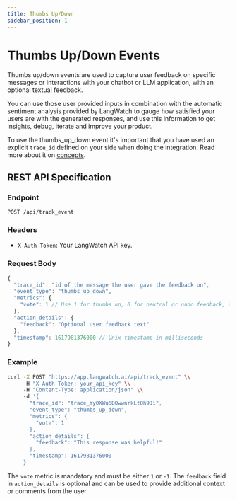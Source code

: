 ```yaml
---
title: Thumbs Up/Down
sidebar_position: 1
---
```


# Thumbs Up/Down Events

Thumbs up/down events are used to capture user feedback on specific messages or interactions with your chatbot or LLM application, with an optional textual feedback.

You can use those user provided inputs in combination with the automatic sentiment analysis provided by LangWatch to gauge how satisfied your users are with the generated responses, and use this information to get insights, debug, iterate and improve your product.

To use the thumbs_up_down event it's important that you have used an explicit `trace_id` defined on your side when doing the integration. Read more about it on [concepts](../concepts).

## REST API Specification

### Endpoint

`POST /api/track_event`

### Headers

- `X-Auth-Token`: Your LangWatch API key.

### Request Body

```javascript
{
  "trace_id": "id of the message the user gave the feedback on",
  "event_type": "thumbs_up_down",
  "metrics": {
    "vote": 1 // Use 1 for thumbs up, 0 for neutral or undo feedback, and -1 for thumbs down
  },
  "action_details": {
    "feedback": "Optional user feedback text"
  },
  "timestamp": 1617981376000 // Unix timestamp in milliseconds
}
```

### Example

```bash
curl -X POST "https://app.langwatch.ai/api/track_event" \\
     -H "X-Auth-Token: your_api_key" \\
     -H "Content-Type: application/json" \\
     -d '{
       "trace_id": "trace_Yy0XWu6BOwwnrkLtQh9Ji",
       "event_type": "thumbs_up_down",
       "metrics": {
         "vote": 1
       },
       "action_details": {
         "feedback": "This response was helpful!"
       },
       "timestamp": 1617981376000
     }'
```

The `vote` metric is mandatory and must be either `1` or `-1`. The `feedback` field in `action_details` is optional and can be used to provide additional context or comments from the user.